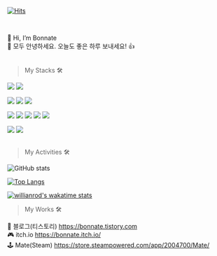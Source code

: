 [![Hits](https://hits.seeyoufarm.com/api/count/incr/badge.svg?url=https%3A%2F%2Fgithub.com%2Fbonnate%2Fhit-counter&count_bg=%23007EFF&title_bg=%23000000&icon=unity.svg&icon_color=%23FFFFFF&title=hits&edge_flat=false)](https://github.com/Bonnate)

</br>

👋 Hi, I’m Bonnate  
👋 모두 안녕하세요. 오늘도 좋은 하루 보내세요! 👍 </br></br>

> My Stacks 🛠

<img src="https://img.shields.io/badge/Unity-FFFFFF?style=for-the-badge&logo=unity&logoColor=000000"> <img src="https://img.shields.io/badge/Unreal Engine-FFFFFF?style=for-the-badge&logo=Unreal Engine&logoColor=000000">

<img src="https://img.shields.io/badge/MySQL-4479A1?style=for-the-badge&logo=MySQL&logoColor=ffffff"> <img src="https://img.shields.io/badge/Linux-FCC624?style=for-the-badge&logo=Linux&logoColor=000000"> <img src="https://img.shields.io/badge/Oracle-F80000?style=for-the-badge&logo=Oracle&logoColor=ffffff">

<img src="https://img.shields.io/badge/C-A8B9CC?style=for-the-badge&logo=C&logoColor=ffffff"> <img src="https://img.shields.io/badge/C++-00599C?style=for-the-badge&logo=C&logoColor=ffffff"> <img src="https://img.shields.io/badge/C Sharp-239120?style=for-the-badge&logo=C Sharp&logoColor=ffffff"> <img src="https://img.shields.io/badge/Java-d78a2e?style=for-the-badge&logo=CoffeeScript&logoColor=ffffff"> <img src="https://img.shields.io/badge/Python-3776AB?style=for-the-badge&logo=Python&logoColor=ffffff">

<img src="https://img.shields.io/badge/GitHub-181717?style=for-the-badge&logo=GitHub&logoColor=ffffff"> <img src="https://img.shields.io/badge/Sourcetree-0052CC?style=for-the-badge&logo=Sourcetree&logoColor=ffffff"></br></br>

> My Activities 🛠
  
![GitHub stats](https://github-readme-stats.vercel.app/api?username=bonnate&show_icons=true&count_private=true&card_width=495&border_radius=5&border_color=000000&bg_color=60,94a9d1,f7cac8&title_color=ffffff&text_color=ffffff&custom_title=📈STATS)

[![Top Langs](https://github-readme-stats.vercel.app/api/top-langs/?username=bonnate&layout=compact&count_private=true&card_width=445&border_radius=5&border_color=000000&bg_color=30,94a9d1,f7cac8&title_color=ffffff&text_color=ffffff&custom_title=💻LANGUAGES)](https://github.com/anuraghazra/github-readme-stats)

[![willianrod's wakatime stats](https://github-readme-stats.vercel.app/api/wakatime?username=Bonnate)](https://github.com/anuraghazra/github-readme-stats)

> My Works 🛠

📑 블로그(티스토리) https://bonnate.tistory.com</br>
🎮 itch.io https://bonnate.itch.io/</br>
🕹️ Mate(Steam) https://store.steampowered.com/app/2004700/Mate/</br>
